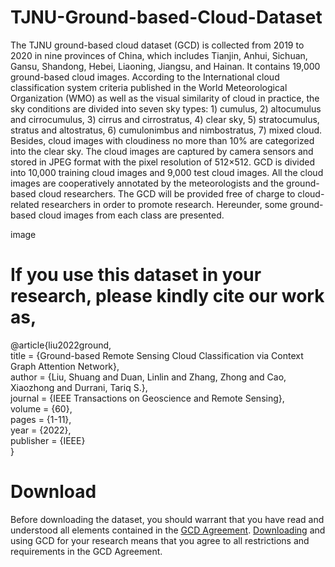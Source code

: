 # TJNU-Ground-based-Cloud-Dataset

The TJNU ground-based cloud dataset (GCD) is collected from 2019 to 2020 in nine provinces of China, which includes Tianjin, Anhui, Sichuan, Gansu, Shandong, Hebei, Liaoning, Jiangsu, and Hainan. It contains 19,000 ground-based cloud images. According to the International cloud classification system criteria published in the World Meteorological Organization (WMO) as well as the visual similarity of cloud in practice, the sky conditions are divided into seven sky types: 1) cumulus, 2) altocumulus and cirrocumulus, 3) cirrus and cirrostratus, 4) clear sky, 5) stratocumulus, stratus and altostratus, 6) cumulonimbus and nimbostratus, 7) mixed cloud. Besides, cloud images with cloudiness no more than 10% are categorized into the clear sky. The cloud images are captured by camera sensors and stored in JPEG format with the pixel resolution of 512×512. GCD is divided into 10,000 training cloud images and 9,000 test cloud images. All the cloud images are cooperatively annotated by the meteorologists and the ground-based cloud researchers. The GCD will be provided free of charge to cloud-related researchers in order to promote research. Hereunder, some ground-based cloud images from each class are presented.

image

# If you use this dataset in your research, please kindly cite our work as,

@article{liu2022ground,  
  title = {Ground-based Remote Sensing Cloud Classification via Context Graph Attention Network},  
  author = {Liu, Shuang and Duan, Linlin and Zhang, Zhong and Cao, Xiaozhong and Durrani, Tariq S.},  
  journal = {IEEE Transactions on Geoscience and Remote Sensing},  
  volume = {60},   
  pages = {1-11},  
  year = {2022},  
  publisher = {IEEE}  
}

# Download
Before downloading the dataset, you should warrant that you have read and understood all elements contained in the [GCD Agreement](https://github.com/shuangliutjnu/TJNU-Ground-based-Cloud-Dataset/blob/main/GCD%20Agreement.pdf). [Downloading](https://drive.google.com/file/d/1dsgoEQLqR3YrOMBC_hOsVEUQC7HuV2fN/view?usp=sharing) and using GCD for your research means that you agree to all restrictions and requirements in the GCD Agreement.

